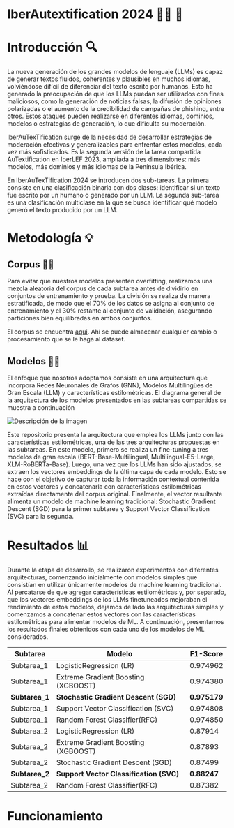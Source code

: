 # **IberAutextification 2024** 👩🏻 :robot: 
# Introducción 🔍
La nueva generación de los grandes modelos de lenguaje (LLMs) es capaz de generar textos fluidos, coherentes y plausibles en muchos idiomas, volviéndose difícil de diferenciar del texto escrito por humanos. Esto ha generado la preocupación de que los LLMs puedan ser utilizados con fines maliciosos, como la generación de noticias falsas, la difusión de opiniones polarizadas o el aumento de la credibilidad de campañas de phishing, entre otros. Estos ataques pueden realizarse en diferentes idiomas, dominios, modelos o estrategias de generación, lo que dificulta su moderación.

IberAuTexTification surge de la necesidad de desarrollar estrategias de moderación efectivas y generalizables para enfrentar estos modelos, cada vez más sofisticados. Es la segunda versión de la tarea compartida AuTextification en IberLEF 2023, ampliada a tres dimensiones: más modelos, más dominios y más idiomas de la Península Ibérica.

En IberAuTexTification 2024 se introducen dos sub-tareas. La primera consiste en una clasificación binaria con dos clases: identificar si un texto fue escrito por un humano o generado por un LLM. La segunda sub-tarea es una clasificación multiclase en la que se busca identificar qué modelo generó el texto producido por un LLM. 

# Metodología 💡 
## Corpus 📄📄
Para evitar que nuestros modelos presenten overfitting, realizamos una mezcla aleatoria del corpus de cada subtarea antes de dividirlo en conjuntos de entrenamiento y prueba. La división se realiza de manera estratificada, de modo que el 70% de los datos se asigna al conjunto de entrenamiento y el 30% restante al conjunto de validación, asegurando particiones bien equilibradas en ambos conjuntos. 

El corpus se encuentra [aqui](https://drive.google.com/drive/folders/1VdTmKAzrfFrL-MKEmsvEXjYKugrm5Rw7?usp=share_link).
Ahí se puede almacenar cualquier cambio o procesamiento que se le haga al dataset. 

## Modelos 🧩🧩
El enfoque que nosotros adoptamos consiste en una arquitectura que incorpora Redes Neuronales de Grafos (GNN), Modelos Multilingües de Gran Escala (LLM) y características estilométricas. El diagrama general de la arquitectura de los modelos presentados en las subtareas compartidas se muestra a continuación 

![Descripción de la imagen](https://drive.google.com/uc?export=view&id=1Zzm_o999lkIjJ1NZNQ_8NeghzvQORxaI)

Este repositorio presenta la arquitectura que emplea los LLMs junto con las características estilométricas, una de las tres arquitecturas propuestas en las subtareas. En este modelo, primero se realiza un fine-tuning a tres modelos de gran escala (BERT-Base-Multilingual, Multilingual-E5-Large, XLM-RoBERTa-Base). Luego, una vez que los LLMs han sido ajustados, se extraen los vectores embeddings de la última capa de cada modelo. Esto se hace con el objetivo de capturar toda la información contextual contenida en estos vectores y concatenarla con características estilométricas extraídas directamente del corpus original. Finalmente, el vector resultante alimenta un modelo de machine learning tradicional: Stochastic Gradient Descent (SGD) para la primer subtarea y Support Vector Classification (SVC) para la segunda. 

# Resultados 📊
Durante la etapa de desarrollo, se realizaron experimentos con diferentes arquitecturas, comenzando inicialmente con modelos simples que consistían en utilizar únicamente modelos de machine learning tradicional. Al percatarse de que agregar características estilométricas y, por separado, que los vectores embeddings de los LLMs finetuneados mejoraban el rendimiento de estos modelos, dejamos de lado las arquitecturas simples y comenzamos a concatenar estos vectores con las características estilométricas para alimentar modelos de ML. A continuación, presentamos los resultados finales obtenidos con cada uno de los modelos de ML considerados.

| Subtarea  |                Modelo               | F1-Score |
|-----------|-------------------------------------|----------|
| Subtarea_1|        LogisticRegression (LR)      | 0.974962 |
| Subtarea_1| Extreme Gradient Boosting (XGBOOST) | 0.974380 |
| **Subtarea_1**|  **Stochastic Gradient Descent (SGD)**  | **0.975179** |
| Subtarea_1| Support Vector Classification (SVC) | 0.974808 |
| Subtarea_1|    Random Forest Classifier(RFC)    | 0.974850 |
| Subtarea_2|        LogisticRegression (LR)      | 0.87914  |
| Subtarea_2| Extreme Gradient Boosting (XGBOOST) | 0.87893  |
| Subtarea_2|  Stochastic Gradient Descent (SGD)  | 0.87499  |
| **Subtarea_2**| **Support Vector Classification (SVC)** | **0.88247**  |
| Subtarea_2|    Random Forest Classifier(RFC)    | 0.87382  |


# Funcionamiento 



